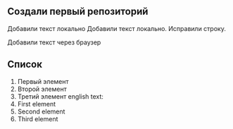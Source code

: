 ## Создали первый репозиторий

Добавили текст локально
Добавили текст локально. Исправили строку.

Добавили текст через браузер

## Список
1. Первый элемент
2. Второй элемент
3. Третий элемент
english text:
1. First element
2. Second element
3. Third element


